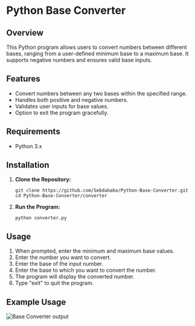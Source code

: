 # Python Base Converter

## Overview
This Python program allows users to convert numbers between different bases, ranging from a user-defined minimum base to a maximum base. It supports negative numbers and ensures valid base inputs.

## Features
- Convert numbers between any two bases within the specified range.
- Handles both positive and negative numbers.
- Validates user inputs for base values.
- Option to exit the program gracefully.

## Requirements
- Python 3.x

## Installation

1. **Clone the Repository:**
   ```
   git clone https://github.com/Sebdababo/Python-Base-Converter.git
   cd Python-Base-Converter/converter
   ```

2. **Run the Program:**
   ```
   python converter.py
   ```

## Usage

1. When prompted, enter the minimum and maximum base values.
2. Enter the number you want to convert.
3. Enter the base of the input number.
4. Enter the base to which you want to convert the number.
5. The program will display the converted number.
6. Type "exit" to quit the program.

## Example Usage

![Base Converter output](https://github.com/user-attachments/assets/cf789e89-bcbe-4d89-b6f6-73dce9f7595e)
